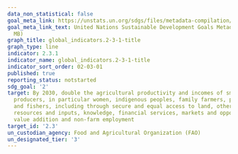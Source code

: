 ```yaml
---
data_non_statistical: false
goal_meta_link: https://unstats.un.org/sdgs/files/metadata-compilation/Metadata-Goal-2.pdf
goal_meta_link_text: United Nations Sustainable Development Goals Metadata (PDF 4.0
  MB)
graph_title: global_indicators.2-3-1-title
graph_type: line
indicator: 2.3.1
indicator_name: global_indicators.2-3-1-title
indicator_sort_order: 02-03-01
published: true
reporting_status: notstarted
sdg_goal: '2'
target: By 2030, double the agricultural productivity and incomes of small-scale food
  producers, in particular women, indigenous peoples, family farmers, pastoralists
  and fishers, including through secure and equal access to land, other productive
  resources and inputs, knowledge, financial services, markets and opportunities for
  value addition and non-farm employment
target_id: '2.3'
un_custodian_agency: Food and Agricultural Organization (FAO)
un_designated_tier: '3'
---
```

